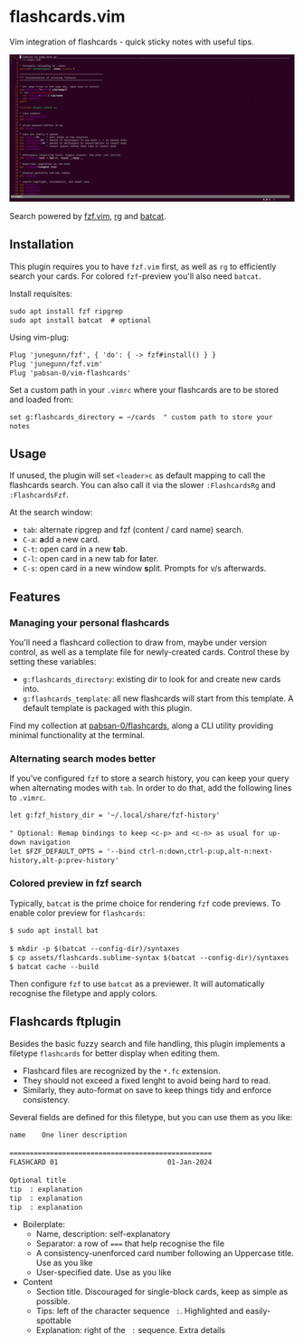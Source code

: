 # flashcards.vim

Vim integration of flashcards - quick sticky notes with useful tips. 

![image](assets/demo.gif)

Search powered by [fzf.vim](https://github.com/junegunn/fzf.vim), [rg]() and [batcat]().

## Installation

This plugin requires you to have `fzf.vim` first, as well as `rg` to efficiently search your cards. For colored `fzf`-preview you'll also need `batcat`.

Install requisites:

```
sudo apt install fzf ripgrep
sudo apt install batcat  # optional
```

Using vim-plug:

```
Plug 'junegunn/fzf', { 'do': { -> fzf#install() } }
Plug 'junegunn/fzf.vim'
Plug 'pabsan-0/vim-flashcards'
```

Set a custom path in your `.vimrc` where your flashcards are to be stored and loaded from:

```
set g:flashcards_directory = ~/cards  " custom path to store your notes
```

## Usage 

If unused, the plugin will set `<leader>c` as default mapping to call the flashcards search. You can also call it via the slower `:FlashcardsRg` and `:FlashcardsFzf`. 

At the search window:
- `tab`: alternate ripgrep and fzf (content / card name) search.
- `C-a`: **a**dd a new card.
- `C-t`: open card in a new **t**ab.
- `C-l`: open card in a new tab for **l**ater.
- `C-s`: open card in a new window **s**plit. Prompts for v/s afterwards.


## Features

### Managing your personal flashcards 

You'll need a flashcard collection to draw from, maybe under version control, as well as a template file for newly-created cards. Control these by setting these variables:

- `g:flashcards_directory`: existing dir to look for and create new cards into.
- `g:flashcards_template`: all new flashcards will start from this template. A default template is packaged with this plugin. 

Find my collection at [pabsan-0/flashcards](https://github.com/pabsan-0/flashcards), along a CLI utility providing minimal functionality at the terminal.

### Alternating search modes better

If you've configured `fzf` to store a search history, you can keep your query when alternating modes with `tab`. In order to do that, add the following lines to `.vimrc`.

```
let g:fzf_history_dir = '~/.local/share/fzf-history'

" Optional: Remap bindings to keep <c-p> and <c-n> as usual for up-down navigation
let $FZF_DEFAULT_OPTS = '--bind ctrl-n:down,ctrl-p:up,alt-n:next-history,alt-p:prev-history'
```

### Colored preview in fzf search

Typically, `batcat` is the prime choice for rendering `fzf` code previews. To enable color preview for `flashcards`:

```
$ sudo apt install bat

$ mkdir -p $(batcat --config-dir)/syntaxes
$ cp assets/flashcards.sublime-syntax $(batcat --config-dir)/syntaxes
$ batcat cache --build
```

Then configure `fzf` to use `batcat` as a previewer. It will automatically recognise the filetype and apply colors.


## Flashcards ftplugin

Besides the basic fuzzy search and file handling, this plugin implements a filetype `flashcards` for better display when editing them.

- Flashcard files are recognized by the `*.fc` extension.
- They should not exceed a fixed lenght to avoid being hard to read.
- Similarly, they auto-format on save to keep things tidy and enforce consistency.

Several fields are defined for this filetype, but you can use them as you like:

```
name    One liner description

==================================================
FLASHCARD 01                           01-Jan-2024

Optional title
tip  : explanation
tip  : explanation
tip  : explanation

```

- Boilerplate: 
    - Name, description: self-explanatory
    - Separator: a row of `===` that help recognise the file 
    - A consistency-unenforced card number following an Uppercase title. Use as you like
    - User-specified date. Use as you like
- Content
    - Section title. Discouraged for single-block cards, keep as simple as possible.
    - Tips: left of the character sequence `  : `. Highlighted and easily-spottable
    - Explanation: right of the `  : ` sequence. Extra details


